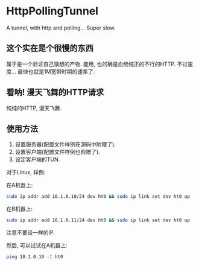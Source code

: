 <!--
 * @Author: FunctionSir
 * @License: AGPLv3
 * @Date: 2024-11-10 20:33:19
 * @LastEditTime: 2024-11-10 20:41:41
 * @LastEditors: FunctionSir
 * @Description: -
 * @FilePath: /HttpPollingTunnel/README.md
-->

# HttpPollingTunnel

A tunnel, with http and polling... Super slow.

## 这个实在是个很慢的东西

属于是一个验证自己猜想的产物.
能用, 也的确是血统纯正的不行的HTTP.
不过速度... 最快也就是1M宽带时期的速率了.

## 看呐! 漫天飞舞的HTTP请求

纯纯的HTTP, 漫天飞舞.

## 使用方法

1. 设置服务器(配置文件样例在源码中附赠了).
2. 设置客户端(配置文件样例也附赠了).
3. 设定客户端的TUN.

对于Linux, 样例:

在A机器上:

``` bash
sudo ip addr add 10.1.0.10/24 dev ht0 && sudo ip link set dev ht0 up
```

在B机器上:

``` bash
sudo ip addr add 10.1.0.11/24 dev ht0 && sudo ip link set dev ht0 up
```

注意不要设一样的IP.

然后, 可以试试在A机器上:

``` bash
ping 10.1.0.10 -I ht0
```
